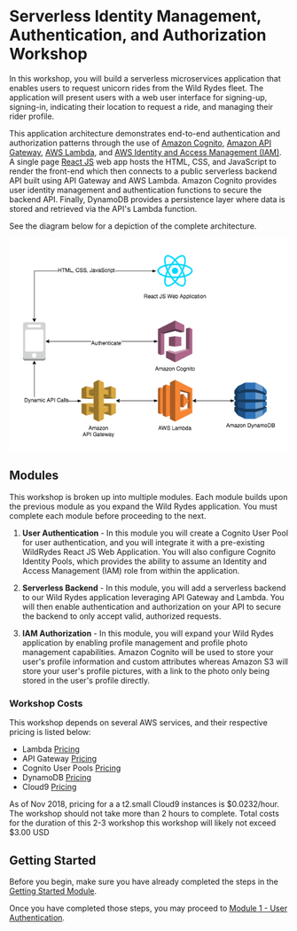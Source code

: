 # Serverless Identity Management, Authentication, and Authorization Workshop

In this workshop, you will build a serverless microservices application that enables users to request unicorn rides from the Wild Rydes fleet. The application will present users with a web user interface for signing-up, signing-in, indicating their location to request a ride, and managing their rider profile.

This application architecture demonstrates end-to-end authentication and authorization patterns through the use of [Amazon Cognito](https://aws.amazon.com/cognito/), [Amazon API Gateway](https://aws.amazon.com/api-gateway/), [AWS Lambda](https://aws.amazon.com/lambda/), and [AWS Identity and Access Management (IAM)](https://aws.amazon.com/iam/). A single page [React JS](https://reactjs.org/) web app hosts the HTML, CSS, and JavaScript to render the front-end which then connects to a public serverless backend API built using API Gateway and AWS Lambda. Amazon Cognito provides user identity management and authentication functions to secure the backend API. Finally, DynamoDB provides a persistence layer where data is stored and retrieved via the API's Lambda function.

See the diagram below for a depiction of the complete architecture.

![Wild Rydes Web Application Architecture](images/wildrydes-complete-architecture.png)

## Modules

This workshop is broken up into multiple modules. Each module builds upon the previous module as you expand the Wild Rydes application. You must complete each module before proceeding to the next.

1. **User Authentication** - In this module you will create a Cognito User Pool for user authentication, and you will integrate it with a pre-existing WildRydes React JS Web Application. You will also configure Cognito Identity Pools, which provides the ability to assume an Identity and Access Management (IAM) role from within the application.

2. **Serverless Backend** - In this module, you will add a serverless backend to our Wild Rydes application leveraging API Gateway and Lambda. You will then enable authentication and authorization on your API to secure the backend to only accept valid, authorized requests.

3. **IAM Authorization** - In this module, you will expand your Wild Rydes application by enabling profile management and profile photo management capabilities. Amazon Cognito will be used to store your user's profile information and custom attributes whereas Amazon S3 will store your user's profile pictures, with a link to the photo only being stored in the user's profile directly.

### Workshop Costs

This workshop depends on several AWS services, and their respective pricing is listed below:

* Lambda [Pricing](https://aws.amazon.com/lambda/pricing/)
* API Gateway [Pricing](https://aws.amazon.com/api-gateway/pricing/)
* Cognito User Pools [Pricing](https://aws.amazon.com/cognito/pricing/)
* DynamoDB [Pricing](https://aws.amazon.com/dynamodb/pricing/)
* Cloud9 [Pricing](https://aws.amazon.com/cloud9/pricing/)

As of Nov 2018, pricing for a a t2.small Cloud9 instances is $0.0232/hour. The workshop should not take more than 2 hours to complete. Total costs for the duration of this 2-3 workshop this workshop will likely not exceed $3.00 USD

## Getting Started

Before you begin, make sure you have already completed the steps in the [Getting Started Module](./0_GettingStarted).

Once you have completed those steps, you may proceed to [Module 1 - User Authentication](./1_UserAuthentication).
